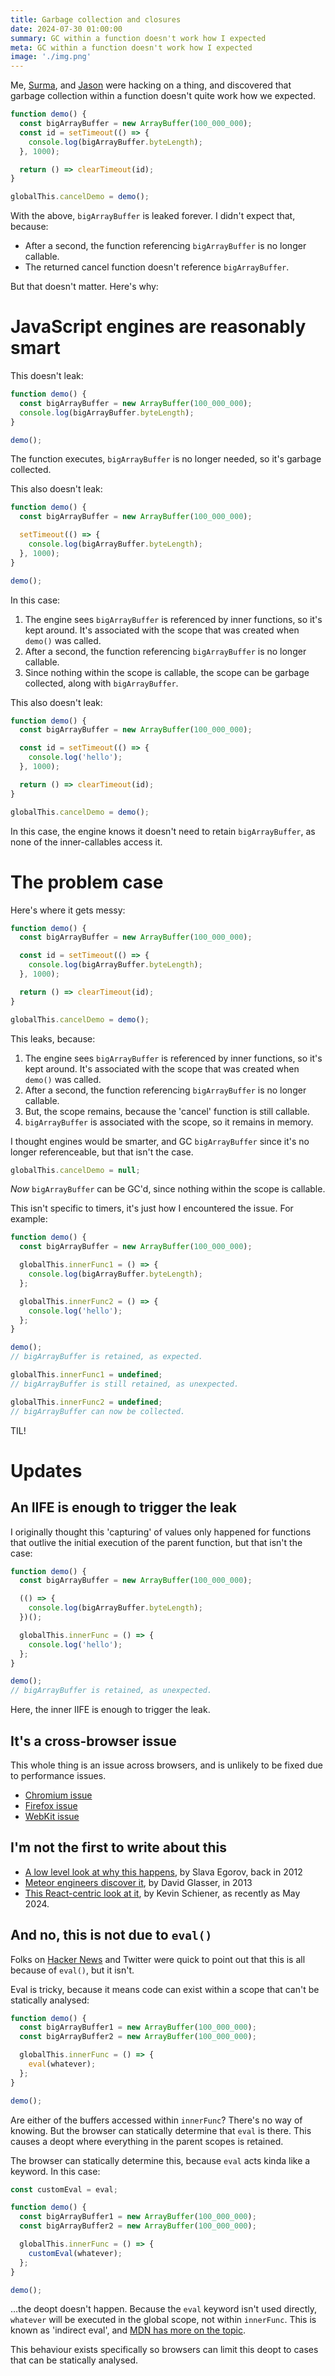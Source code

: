 ```yaml
---
title: Garbage collection and closures
date: 2024-07-30 01:00:00
summary: GC within a function doesn't work how I expected
meta: GC within a function doesn't work how I expected
image: './img.png'
---
```


Me, [Surma](https://twitter.com/DasSurma), and [Jason](https://twitter.com/_developit) were hacking on a thing, and discovered that garbage collection within a function doesn't quite work how we expected.

```js
function demo() {
  const bigArrayBuffer = new ArrayBuffer(100_000_000);
  const id = setTimeout(() => {
    console.log(bigArrayBuffer.byteLength);
  }, 1000);

  return () => clearTimeout(id);
}

globalThis.cancelDemo = demo();
```

With the above, `bigArrayBuffer` is leaked forever. I didn't expect that, because:

- After a second, the function referencing `bigArrayBuffer` is no longer callable.
- The returned cancel function doesn't reference `bigArrayBuffer`.

But that doesn't matter. Here's why:

# JavaScript engines are reasonably smart

This doesn't leak:

```js
function demo() {
  const bigArrayBuffer = new ArrayBuffer(100_000_000);
  console.log(bigArrayBuffer.byteLength);
}

demo();
```

The function executes, `bigArrayBuffer` is no longer needed, so it's garbage collected.

This also doesn't leak:

```js
function demo() {
  const bigArrayBuffer = new ArrayBuffer(100_000_000);

  setTimeout(() => {
    console.log(bigArrayBuffer.byteLength);
  }, 1000);
}

demo();
```

In this case:

1. The engine sees `bigArrayBuffer` is referenced by inner functions, so it's kept around. It's associated with the scope that was created when `demo()` was called.
1. After a second, the function referencing `bigArrayBuffer` is no longer callable.
1. Since nothing within the scope is callable, the scope can be garbage collected, along with `bigArrayBuffer`.

This also doesn't leak:

```js
function demo() {
  const bigArrayBuffer = new ArrayBuffer(100_000_000);

  const id = setTimeout(() => {
    console.log('hello');
  }, 1000);

  return () => clearTimeout(id);
}

globalThis.cancelDemo = demo();
```

In this case, the engine knows it doesn't need to retain `bigArrayBuffer`, as none of the inner-callables access it.

# The problem case

Here's where it gets messy:

```js
function demo() {
  const bigArrayBuffer = new ArrayBuffer(100_000_000);

  const id = setTimeout(() => {
    console.log(bigArrayBuffer.byteLength);
  }, 1000);

  return () => clearTimeout(id);
}

globalThis.cancelDemo = demo();
```

This leaks, because:

1. The engine sees `bigArrayBuffer` is referenced by inner functions, so it's kept around. It's associated with the scope that was created when `demo()` was called.
1. After a second, the function referencing `bigArrayBuffer` is no longer callable.
1. But, the scope remains, because the 'cancel' function is still callable.
1. `bigArrayBuffer` is associated with the scope, so it remains in memory.

I thought engines would be smarter, and GC `bigArrayBuffer` since it's no longer referenceable, but that isn't the case.

```js
globalThis.cancelDemo = null;
```

_Now_ `bigArrayBuffer` can be GC'd, since nothing within the scope is callable.

This isn't specific to timers, it's just how I encountered the issue. For example:

```js
function demo() {
  const bigArrayBuffer = new ArrayBuffer(100_000_000);

  globalThis.innerFunc1 = () => {
    console.log(bigArrayBuffer.byteLength);
  };

  globalThis.innerFunc2 = () => {
    console.log('hello');
  };
}

demo();
// bigArrayBuffer is retained, as expected.

globalThis.innerFunc1 = undefined;
// bigArrayBuffer is still retained, as unexpected.

globalThis.innerFunc2 = undefined;
// bigArrayBuffer can now be collected.
```

TIL!

# Updates

## An IIFE is enough to trigger the leak

I originally thought this 'capturing' of values only happened for functions that outlive the initial execution of the parent function, but that isn't the case:

```js
function demo() {
  const bigArrayBuffer = new ArrayBuffer(100_000_000);

  (() => {
    console.log(bigArrayBuffer.byteLength);
  })();

  globalThis.innerFunc = () => {
    console.log('hello');
  };
}

demo();
// bigArrayBuffer is retained, as unexpected.
```

Here, the inner IIFE is enough to trigger the leak.

## It's a cross-browser issue

This whole thing is an issue across browsers, and is unlikely to be fixed due to performance issues.

- [Chromium issue](https://issues.chromium.org/issues/41070945)
- [Firefox issue](https://bugzilla.mozilla.org/show_bug.cgi?id=894971)
- [WebKit issue](https://bugs.webkit.org/show_bug.cgi?id=224077)

## I'm not the first to write about this

- [A low level look at why this happens](https://mrale.ph/blog/2012/09/23/grokking-v8-closures-for-fun.html), by Slava Egorov, back in 2012
- [Meteor engineers discover it](https://point.davidglasser.net/2013/06/27/surprising-javascript-memory-leak.html), by David Glasser, in 2013
- [This React-centric look at it](https://schiener.io/2024-03-03/react-closures), by Kevin Schiener, as recently as May 2024.

## And no, this is not due to `eval()`

Folks on [Hacker News](https://news.ycombinator.com/item?id=41111062) and Twitter were quick to point out that this is all because of `eval()`, but it isn't.

Eval is tricky, because it means code can exist within a scope that can't be statically analysed:

```js
function demo() {
  const bigArrayBuffer1 = new ArrayBuffer(100_000_000);
  const bigArrayBuffer2 = new ArrayBuffer(100_000_000);

  globalThis.innerFunc = () => {
    eval(whatever);
  };
}

demo();
```

Are either of the buffers accessed within `innerFunc`? There's no way of knowing. But the browser can statically determine that `eval` is there. This causes a deopt where everything in the parent scopes is retained.

The browser can statically determine this, because `eval` acts kinda like a keyword. In this case:

```js
const customEval = eval;

function demo() {
  const bigArrayBuffer1 = new ArrayBuffer(100_000_000);
  const bigArrayBuffer2 = new ArrayBuffer(100_000_000);

  globalThis.innerFunc = () => {
    customEval(whatever);
  };
}

demo();
```

…the deopt doesn't happen. Because the `eval` keyword isn't used directly, `whatever` will be executed in the global scope, not within `innerFunc`. This is known as 'indirect eval', and [MDN has more on the topic](https://developer.mozilla.org/en-US/docs/Web/JavaScript/Reference/Global_Objects/eval#direct_and_indirect_eval).

This behaviour exists specifically so browsers can limit this deopt to cases that can be statically analysed.
